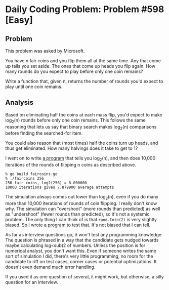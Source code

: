# Daily Coding Problem: Problem #598 [Easy]

## Problem

This problem was asked by Microsoft.

You have n fair coins and you flip them all at the same time. Any that come up
tails you set aside. The ones that come up heads you flip again. How many
rounds do you expect to play before only one coin remains?

Write a function that, given n, returns the number of rounds you'd expect to
play until one coin remains.

## Analysis

Based on eliminating half the coins at each mass flip,
you'd expect to make log<sub>2</sub>(n) rounds before only one 
coin remains.
This follows the same reasoning that lets us say
that binary search makes log<sub>2</sub>(n) comparisons before
finding the searched-for item.

You could also reason that (most times) half the coins turn up heads,
and thus get eliminated.
How many halvings does it take to get to 1?

I went on to write [a program](main.go) that tells you log<sub>2</sub>(n),
and then does 10,000 iterations of the rounds of flipping n coins
as described above.

```
% go build faircoins.go
% ./faircoins 256
256 fair coins, log2(256) = 8.000000
10000 iterations gives 7.879900 average attempts
```

The simulation always comes out lower than log<sub>2</sub>(n),
even if you do many more than 10,000 iterations of rounds of coin flipping.
I really don't know why.
The simulation can "overshoot" (more rounds than predicted) as well as "undershoot"
(fewer rounds than predicted), so it's not a systemic problem.
The only thing I can think of is that `rand.Intn(2)`
is very slightly biased.
So I wrote [a program ](intntest.go) to test that.
It's not biased that I can tell.

As far as interview questions go,
it won't test any programming knowledge.
The question is phrased in a way that the candidate gets
nudged towards maybe calculating log<sub)2</sub> of numbers.
Unless the position is for numerical analyst,
you don't want this.
Even if someone writes the same sort of simulation I did,
there's very little programming,
no room for the candidate to riff on test cases,
corner cases or potential optimizations.
It doesn't even demand much error handling.

If you used it as one question of several,
it might work,
but otherwise,
a silly question for an interview.
